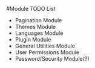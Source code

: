 #Module TODO List
* Pagination Module
* Themes Module
* Languages Module
* Plugin Module
* General Utilities Module
* User Permissions Module
* Password/Security Module(?)
